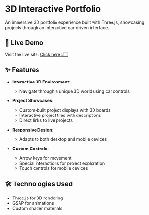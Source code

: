 # 3D Interactive Portfolio

An immersive 3D portfolio experience built with Three.js, showcasing projects through an interactive car-driven interface.


## 🚀 Live Demo

Visit the live site: [Click here 👆🏻](https://vivekwithcar.vercel.app/)


## ✨ Features

- **Interactive 3D Environment**:
   - Navigate through a unique 3D world using car controls

- **Project Showcases**:
   - Custom-built project displays with 3D boards
   - Interactive project tiles with descriptions
   - Direct links to live projects
     
- **Responsive Design**:
   - Adapts to both desktop and mobile devices

- **Custom Controls**:
   - Arrow keys for movement
   - Special interactions for project exploration
   - Touch controls for mobile devices


## 🛠️ Technologies Used

- Three.js for 3D rendering
- GSAP for animations
- Custom shader materials
